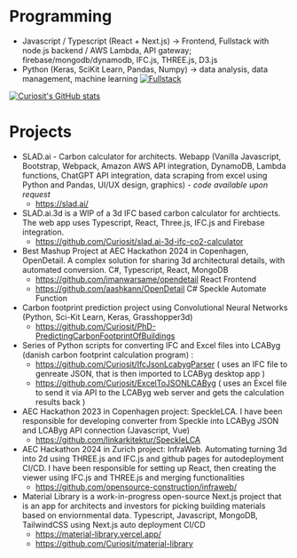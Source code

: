 # Programming
- Javascript / Typescript (React + Next.js) -> Frontend, Fullstack with node.js backend / AWS Lambda, API gateway; firebase/mongodb/dynamodb, IFC.js, THREE.js, D3.js
- Python (Keras, SciKit Learn, Pandas, Numpy) -> data analysis, data management, machine learning
[![Fullstack](https://skillicons.dev/icons?i=js,ts,nodejs,react,nextjs,threejs,tailwind,firebase,dynamodb,mongodb,github,py&theme=light)](https://skillicons.dev)

[![Curiosit's GitHub stats](https://github-readme-stats.vercel.app/api?username=curiosit)](https://github.com/anuraghazra/github-readme-stats)


# Projects
- SLAD.ai - Carbon calculator for architects. Webapp (Vanilla Javascript, Bootstrap, Webpack, Amazon AWS API integration, DynamoDB, Lambda functions, ChatGPT API integration, data scraping from excel using Python and Pandas, UI/UX design, graphics) - *code available upon request*
    - https://slad.ai/
- SLAD.ai.3d is a WIP of a 3d IFC based carbon calculator for archtiects. The web app uses Typescript, React, Three.js, IFC.js and Firebase integration.
    - https://github.com/Curiosit/slad.ai-3d-ifc-co2-calculator
- Best Mashup Project at AEC Hackathon 2024 in Copenhagen, OpenDetail. A complex solution for sharing 3d architectural details, with automated conversion. C#, Typescript, React, MongoDB
    - https://github.com/imanwarsame/opendetail React Frontend
    - https://github.com/aashkann/OpenDetail C# Speckle Automate Function
- Carbon footprint prediction project using Convolutional Neural Networks (Python, Sci-Kit Learn, Keras, Grasshopper3d)
    - https://github.com/Curiosit/PhD-PredictingCarbonFootprintOfBuildings 
- Series of Python scripts for converting IFC and Excel files into LCAByg (danish carbon footprint calculation program) :
    - https://github.com/Curiosit/IfcJsonLcabygParser ( uses an IFC file to genreate JSON, that is then imported to LCAByg desktop app )
    - https://github.com/Curiosit/ExcelToJSONLCAByg ( uses an Excel file to send it via API to the LCAByg web server and gets the calculation results back )
- AEC Hackathon 2023 in Copenhagen project: SpeckleLCA. I have been responsible for developing converter from Speckle into LCAByg JSON and LCAByg API connection (Javascript, Vue)
    - https://github.com/linkarkitektur/SpeckleLCA
- AEC Hackathon 2024 in Zurich project: InfraWeb. Automating turning 3d into 2d using THREE.js and IFC.js and github pages for autodeployment CI/CD. I have been responsible for setting up React, then creating the viewer using IFC.js and THREE.js and merging functionalities
    - https://github.com/opensource-construction/infraweb/
- Material Library is a work-in-progress open-source Next.js project that is an app for architects and investors for picking building materials based on enviornmental data. Typescript, Javascript, MongoDB, TailwindCSS using Next.js auto deployment CI/CD
    - https://material-library.vercel.app/
    - https://github.com/Curiosit/material-library


